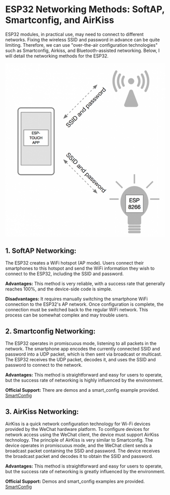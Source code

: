 # ESP32 Networking Methods: SoftAP, Smartconfig, and AirKiss

ESP32 modules, in practical use, may need to connect to different networks. Fixing the wireless SSID and password in advance can be quite limiting. Therefore, we can use "over-the-air configuration technologies" such as Smartconfig, Airkiss, and Bluetooth-assisted networking. Below, I will detail the networking methods for the ESP32.

<div style="text-align: center;">
    <img src="../images/screen_shot_2016-04-27_at_1.30.27_pm_0.png" alt="1"/>
</div>


## 1. SoftAP Networking:
The ESP32 creates a WiFi hotspot (AP mode). Users connect their smartphones to this hotspot and send the WiFi information they wish to connect to the ESP32, including the SSID and password.  

__Advantages:__ This method is very reliable, with a success rate that generally reaches 100%, and the device-side code is simple.   

__Disadvantages:__ It requires manually switching the smartphone WiFi connection to the ESP32's AP network. Once configuration is complete, the connection must be switched back to the regular WiFi network. This process can be somewhat complex and may trouble users.  

## 2. Smartconfig Networking:
The ESP32 operates in promiscuous mode, listening to all packets in the network. The smartphone app encodes the currently connected SSID and password into a UDP packet, which is then sent via broadcast or multicast. The ESP32 receives the UDP packet, decodes it, and uses the SSID and password to connect to the network.  

__Advantages:__ This method is straightforward and easy for users to operate, but the success rate of networking is highly influenced by the environment.  

__Official Support:__ There are demos and a smart_config example provided. [SmartConfig](https://docs.espressif.com/projects/esp-idf/en/latest/esp32/api-reference/network/esp_smartconfig.html)  

## 3. AirKiss Networking:
AirKiss is a quick network configuration technology for Wi-Fi devices provided by the WeChat hardware platform. To configure devices for network access using the WeChat client, the device must support AirKiss technology.
The principle of AirKiss is very similar to Smartconfig. The device operates in promiscuous mode, and the WeChat client sends a broadcast packet containing the SSID and password. The device receives the broadcast packet and decodes it to obtain the SSID and password.  

__Advantages:__ This method is straightforward and easy for users to operate, but the success rate of networking is greatly influenced by the environment.  

__Official Support:__ Demos and smart_config examples are provided.  [SmartConfig](https://docs.espressif.com/projects/esp-idf/en/latest/esp32/api-reference/network/esp_smartconfig.html)  
